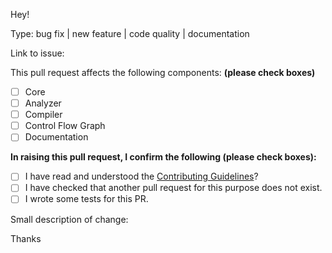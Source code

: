 
Hey!

Type: bug fix | new feature | code quality | documentation

Link to issue:

This pull request affects the following components: **(please check boxes)**

* [ ] Core
* [ ] Analyzer
* [ ] Compiler
* [ ] Control Flow Graph
* [ ] Documentation

**In raising this pull request, I confirm the following (please check boxes):**

- [ ] I have read and understood the [Contributing Guidelines](/.github/CONTRIBUTING.md)?
- [ ] I have checked that another pull request for this purpose does not exist.
- [ ] I wrote some tests for this PR.

Small description of change:

Thanks
